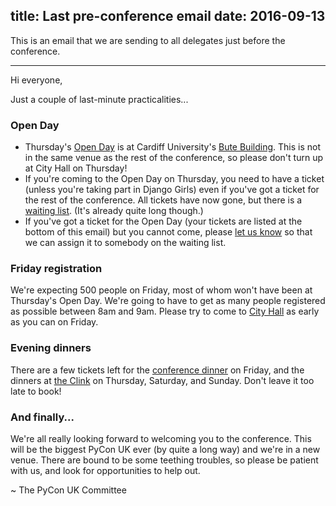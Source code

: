 title: Last pre-conference email
date: 2016-09-13
---
This is an email that we are sending to all delegates just before the conference.

* * *

Hi everyone,

Just a couple of last-minute practicalities...

### Open Day

* Thursday's [Open Day](http://2016.pyconuk.org/open-day/) is at Cardiff University's [Bute Building](http://www.cardiff.ac.uk/estat/accessibilityinformation/cathayscampus/butebuilding/buteaccess.html).  This is not in the same venue as the rest of the conference, so please don't turn up at City Hall on Thursday!
* If you're coming to the Open Day on Thursday, you need to have a ticket (unless you're taking part in Django Girls) even if you've got a ticket for the rest of the conference.  All tickets have now gone, but there is a [waiting list](http://2016.pyconuk.org/open-day/).  (It's already quite long though.)
* If you've got a ticket for the Open Day (your tickets are listed at the bottom of this email) but you cannot come, please [let us know](http://2016.pyconuk.org/contact/) so that we can assign it to somebody on the waiting list.

### Friday registration

We're expecting 500 people on Friday, most of whom won't have been at Thursday's Open Day.  We're going to have to get as many people registered as possible between 8am and 9am.  Please try to come to [City Hall](http://www.cardiffcityhall.com/find-us) as early as you can on Friday.

### Evening dinners

There are a few tickets left for the [conference dinner](http://2016.pyconuk.org/conference-dinner/) on Friday, and the dinners at [the Clink](http://2016.pyconuk.org/the-clink/) on Thursday, Saturday, and Sunday.  Don't leave it too late to book!

### And finally...

We're all really looking forward to welcoming you to the conference.  This will be the biggest PyCon UK ever (by quite a long way) and we're in a new venue.  There are bound to be some teething troubles, so please be patient with us, and look for opportunities to help out.

~ The PyCon UK Committee
